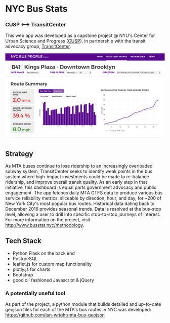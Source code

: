 # NYC Bus Stats
### CUSP <--> TransitCenter
This web app was developed as a capstone project @ NYU's Center for Urban Science and Progress ([CUSP](http://cusp.nyu.edu/)), in partnership with the transit advocacy group, [TransitCenter](http://transitcenter.org).

![screencast](cast.gif)

## Strategy
As MTA buses continue to lose ridership to an increasingly overloaded subway system, TransitCenter seeks to identify weak points in the bus system where high-impact investments could be made to re-balance ridership, and improve overall transit quality. As an early step in that initiative, this dashboard is equal parts government advocacy and public engagement. The app fetches daily MTA GTFS data to produce various bus service reliability metrics, sliceable by direction, hour, and day, for ~200 of New York City's most popular bus routes. Historical data dating back to December 2016 provides seasonal trends. Data is resolved at the bus-stop level, allowing a user to drill into specific stop-to-stop journeys of interest. For more information on the project, visit http://www.busstat.nyc/methodology.

## Tech Stack
  - Python Flask on the back end
  - PostgreSQL
  - leaflet.js for custom map functionality
  - plotly.js for charts
  - Bootstrap
  - good ol' fashioned Javascript & jQuery

### A potentially useful tool
As part of the project, a python module that builds detailed and up-to-date geojson files for each of the MTA's bus routes in NYC was developed:
https://github.com/ian-wright/mta-bus-geojson
